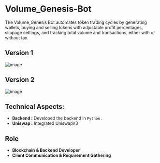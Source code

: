 # Volume_Genesis-Bot
The Volume_Genesis Bot automates token trading cycles by generating wallets, buying and selling tokens with adjustable profit percentages, slippage settings, and tracking total volume and transactions, either with or without tax.

## Version 1 
![image](https://github.com/user-attachments/assets/6db15776-5004-4f4c-91a4-bba4a9442476)

## Version 2
![image](https://github.com/user-attachments/assets/fa033cdd-9934-4742-a515-360ad29c8d80)

## Technical Aspects:
- **Backend :** Developed the backend in `Python` .
- **Uniswap :** Integrated UniswapV3  

## Role
- **Blockchain & Backend Developer**
- **Client Communication & Requirement Gathering**
